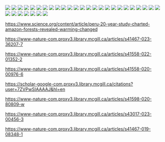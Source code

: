 
![](https://i.imgur.com/fezMhIn.png)
![](https://i.imgur.com/bITv0uE.png)
![](https://i.imgur.com/pBYHKvY.png)
![](https://i.imgur.com/srjpbma.png)
![](https://i.imgur.com/bTOmdAp.png)
![](https://i.imgur.com/fL2MNiE.png)
![](https://i.imgur.com/XLAAMJY.png)
![](https://i.imgur.com/tah3Hdn.png)
![](https://i.imgur.com/SuCt80e.png)
![](https://i.imgur.com/wGqUUqN.png)
![](https://i.imgur.com/DPPoo3a.png)
![](https://i.imgur.com/R8iuuN3.png)
![](https://i.imgur.com/lbwpsDP.png)
![](https://i.imgur.com/jO7jSA2.png)
![](https://i.imgur.com/LhEBCmQ.png)
![](https://i.imgur.com/sIACYjF.png)
![](https://i.imgur.com/9Fb7bkO.png)
![](https://i.imgur.com/fpUC6Nn.png)
![](https://i.imgur.com/XmJerSf.png)
![](https://i.imgur.com/ZWxy4Ne.png)
![](https://i.imgur.com/QxMRegP.png)
![](https://i.imgur.com/6uY4Rc2.png)
![](https://i.imgur.com/qLDbAh0.png)
![](https://i.imgur.com/Z0RYblf.png)
![](https://i.imgur.com/B8QRoCR.png)
![](https://i.imgur.com/mrP2Mej.png)
![](https://i.imgur.com/XtVU9gm.png)
![](https://i.imgur.com/EqAcqz3.png)
![](https://i.imgur.com/RQQATqh.png)
![](https://i.imgur.com/wXpM4oi.png)
![](https://i.imgur.com/xB6Ll3n.png)
![](https://i.imgur.com/Sm3Ttdl.png)



https://www.science.org/content/article/peru-20-year-study-charted-amazon-forests-revealed-warming-changed

https://www-nature-com.proxy3.library.mcgill.ca/articles/s41467-023-36207-7

https://www-nature-com.proxy3.library.mcgill.ca/articles/s41558-022-01352-2

https://www-nature-com.proxy3.library.mcgill.ca/articles/s41558-020-00976-6

https://scholar-google-com.proxy3.library.mcgill.ca/citations?user=7ZVPwSIAAAAJ&hl=en

https://www-nature-com.proxy3.library.mcgill.ca/articles/s41598-020-80809-w

https://www-nature-com.proxy3.library.mcgill.ca/articles/s43017-023-00456-3

https://www-nature-com.proxy3.library.mcgill.ca/articles/s41467-019-08348-1

